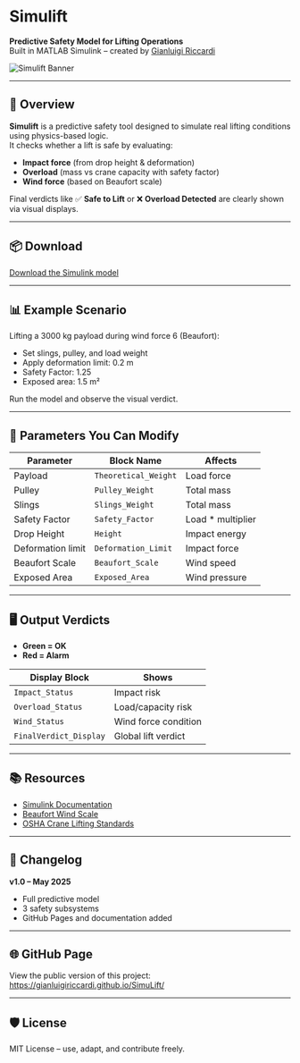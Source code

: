 # Simulift

**Predictive Safety Model for Lifting Operations**  
Built in MATLAB Simulink – created by [Gianluigi Riccardi](https://www.linkedin.com/in/gianluigiriccardi)

![Simulift Banner](docs/LiftPlan_diagram.png)

---

## 🚀 Overview

**Simulift** is a predictive safety tool designed to simulate real lifting conditions using physics-based logic.  
It checks whether a lift is safe by evaluating:

- **Impact force** (from drop height & deformation)
- **Overload** (mass vs crane capacity with safety factor)
- **Wind force** (based on Beaufort scale)

Final verdicts like ✅ **Safe to Lift** or ❌ **Overload Detected** are clearly shown via visual displays.

---

## 📦 Download

[Download the Simulink model](https://github.com/gianluigiriccardi/Simulift/raw/main/Simulift.slx)

---

## 📊 Example Scenario

Lifting a 3000 kg payload during wind force 6 (Beaufort):

- Set slings, pulley, and load weight
- Apply deformation limit: 0.2 m  
- Safety Factor: 1.25  
- Exposed area: 1.5 m²

Run the model and observe the visual verdict.

---

## 🔧 Parameters You Can Modify

| Parameter            | Block Name            | Affects                         |
|---------------------|------------------------|---------------------------------|
| Payload              | `Theoretical_Weight`   | Load force                      |
| Pulley               | `Pulley_Weight`        | Total mass                      |
| Slings               | `Slings_Weight`        | Total mass                      |
| Safety Factor        | `Safety_Factor`        | Load * multiplier               |
| Drop Height          | `Height`               | Impact energy                   |
| Deformation limit    | `Deformation_Limit`    | Impact force                    |
| Beaufort Scale       | `Beaufort_Scale`       | Wind speed                      |
| Exposed Area         | `Exposed_Area`         | Wind pressure                   |

---

## 🖥 Output Verdicts

- **Green = OK**
- **Red = Alarm**

| Display Block         | Shows                  |
|-----------------------|------------------------|
| `Impact_Status`       | Impact risk            |
| `Overload_Status`     | Load/capacity risk     |
| `Wind_Status`         | Wind force condition   |
| `FinalVerdict_Display`| Global lift verdict    |

---

## 📚 Resources

- [Simulink Documentation](https://www.mathworks.com/help/simulink/)
- [Beaufort Wind Scale](https://en.wikipedia.org/wiki/Beaufort_scale)
- [OSHA Crane Lifting Standards](https://www.osha.gov/cranes-derricks)

---

## 🔄 Changelog

**v1.0 – May 2025**  
- Full predictive model  
- 3 safety subsystems  
- GitHub Pages and documentation added

---

## 🌐 GitHub Page

View the public version of this project:  
https://gianluigiriccardi.github.io/SimuLift/

---

## 🛡️ License

MIT License – use, adapt, and contribute freely.
